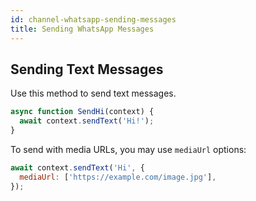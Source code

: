```yaml
---
id: channel-whatsapp-sending-messages
title: Sending WhatsApp Messages
---
```


## Sending Text Messages

Use this method to send text messages.

```js
async function SendHi(context) {
  await context.sendText('Hi!');
}
```

To send with media URLs, you may use `mediaUrl` options:

```js
await context.sendText('Hi', {
  mediaUrl: ['https://example.com/image.jpg'],
});
```
